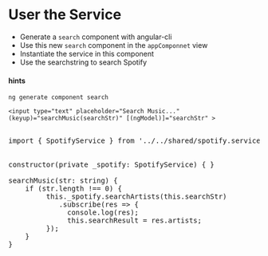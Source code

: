 # User the Service

* Generate a `search` component with angular-cli
* Use this new `search` component in the `appComponnet` view
* Instantiate the service in this component
* Use the searchstring to search Spotify


#### hints

`ng generate component search`

`<input type="text" placeholder="Search Music..." (keyup)="searchMusic(searchStr)" [(ngModel)]="searchStr" >`
<pre>

import { SpotifyService } from '../../shared/spotify.service';


constructor(private _spotify: SpotifyService) { }

searchMusic(str: string) {
    if (str.length !== 0) {
         this._spotify.searchArtists(this.searchStr)
            .subscribe(res => {
              console.log(res);
              this.searchResult = res.artists;
         });
    }   
}
</pre>